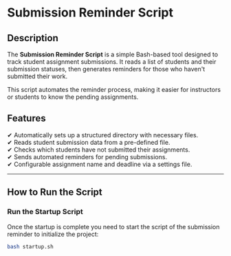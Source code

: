 # Submission Reminder Script

##  Description
The **Submission Reminder Script** is a simple Bash-based tool designed to track student assignment submissions. It reads a list of students and their submission statuses, then generates reminders for those who haven't submitted their work.

This script automates the reminder process, making it easier for instructors or students to know the pending assignments.

##  Features
✔ Automatically sets up a structured directory with necessary files.  
✔ Reads student submission data from a pre-defined file.  
✔ Checks which students have not submitted their assignments.  
✔ Sends automated reminders for pending submissions.  
✔ Configurable assignment name and deadline via a settings file.

---

##  How to Run the Script

### Run the Startup Script
Once the startup is complete you need to start the script of the submission reminder to  initialize the project:
```bash
bash startup.sh

